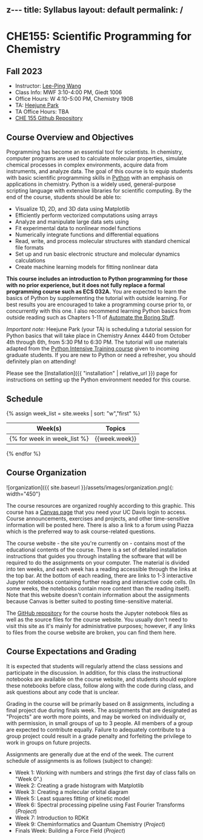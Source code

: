 z---
title: Syllabus
layout: default
permalink: /
---

# CHE155: Scientific Programming for Chemistry

## Fall 2023

- Instructor: [Lee-Ping Wang](mailto:leeping@ucdavis.edu)
- Class Info: MWF 3:10-4:00 PM, Giedt 1006
- Office Hours: W 4:10-5:00 PM, Chemistry 190B
- TA: [Heejune Park](mailto:heepark@ucdavis.edu)
- TA Office Hours: TBA
- [CHE 155 Github Repository](https://github.com/leeping/che155)

## Course Overview and Objectives

Programming has become an essential tool for scientists. In chemistry, computer programs are used to calculate molecular properties, simulate chemical processes in complex environments, acquire data from instruments, and analyze data. The goal of this course is to equip students with basic scientific programming skills in [Python](https://www.python.org) with an emphasis on applications in chemistry. Python is a widely used, general-purpose scripting language with extensive libraries for scientific computing. By the end of the course, students should be able to:

- Visualize 1D, 2D, and 3D data using Matplotlib
- Efficiently perform vectorized computations using arrays
- Analyze and manipulate large data sets using
- Fit experimental data to nonlinear model functions
- Numerically integrate functions and differential equations
- Read, write, and process molecular structures with standard chemical file formats
- Set up and run basic electronic structure and molecular dynamics calculations
- Create machine learning models for fitting nonlinear data

**This course includes an introduction to Python programming for those with no prior experience, but it does not fully replace a formal programming course such as ECS 032A.** You are expected to learn the basics of Python by supplementing the tutorial with outside learning. For best results you are encouraged to take a programming course prior to, or concurrently with this one. I also recommend learning Python basics from outside reading such as Chapters 1-11 of [Automate the Boring Stuff](https://automatetheboringstuff.com/).

*Important note:* Heejune Park (your TA) is scheduling a tutorial session for Python basics that will take place in Chemistry Annex 4440 from October 4th through 6th, from 5:30 PM to 6:30 PM. The tutorial will use materials adapted from the [Python Intensive Training course](https://ucdavisdatalab.github.io/python_intensive_training/chapters/index.html) given to incoming graduate students. If you are new to Python or need a refresher, you should definitely plan on attending!

Please see the [Installation]({{ "installation" | relative_url }}) page for instructions on setting up the Python environment needed for this course.

## Schedule
{% assign week_list = site.weeks | sort: "w","first" %}

| Week(s) | Topics |
| --- | --- |
{% for week in week_list %}| {{week.week}} | [{{week.pagetitle}}]({{ week.url | relative_url }}) |
{% endfor %}

## Course Organization
![organization]({{ site.baseurl }}/assets/images/organization.png){: width="450"}

The course resources are organized roughly according to this graphic. 
This course has a [Canvas page](https://canvas.ucdavis.edu/courses/802399) that you need your UC Davis login to access.
Course announcements, exercises and projects, and other time-sensitive information will be posted here.
There is also a link to a forum using Piazza which is the preferred way to ask course-related questions.

The course website - the site you're currently on - contains most of the educational contents of the course.
There is a set of detailed installation instructions that guides you through installing the software that will be required to do the assignments on your computer.
The material is divided into ten weeks, and each week has a reading accessible through the links at the top bar.
At the bottom of each reading, there are links to 1-3 interactive Jupyter notebooks containing further reading and interactive code cells.
(In some weeks, the notebooks contain more content than the reading itself).
Note that this website doesn't contain information about the assignments because Canvas is better suited to posting time-sensitive material.

The [GitHub repository](https://github.com/leeping/che155) for the course hosts the Jupyter notebook files as well as the source files for the course website. 
You usually don't need to visit this site as it's mainly for administrative purposes; however, if any links to files from the course website are broken, you can find them here.

## Course Expectations and Grading

It is expected that students will regularly attend the class sessions and participate in the discussion. In addition, for this class the instructional notebooks are available on the course website, and students should explore these notebooks before class, follow along with the code during class, and ask questions about any code that is unclear.

Grading in the course will be primarily based on 8 assignments, including a final project due during finals week. The assignments that are designated as "Projects" are worth more points, and may be worked on individually or, with permission, in small groups of up to 3 people. All members of a group are expected to contribute equally. Failure to adequately contribute to a group project could result in a grade penalty and forfeiting the privilege to work in groups on future projects.

Assignments are generally due at the end of the week.  The current schedule of assignments is as follows (subject to change):

- Week 1: Working with numbers and strings (the first day of class falls on "Week 0".)
- Week 2: Creating a grade histogram with Matplotlib
- Week 3: Creating a molecular orbital diagram
- Week 5: Least squares fitting of kinetic model
- Week 6: Spectral processing pipeline using Fast Fourier Transforms (*Project*)
- Week 7: Introduction to RDKit
- Week 9: Cheminformatics and Quantum Chemistry (*Project*)
- Finals Week: Building a Force Field (*Project*)
